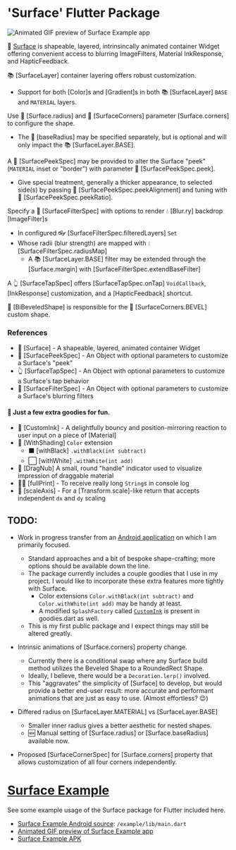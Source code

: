 # 'Surface' Flutter Package

![Animated GIF preview of Surface Example app](https://github.com/Zabadam/surface/blob/main/doc/Surface-Example.gif?raw=true)


🌟 [Surface](https://github.com/Zabadam/surface) is  shapeable, layered, intrinsincally animated container Widget
offering convenient access to blurring ImageFilters, Material InkResponse, and HapticFeedback.


📚 [SurfaceLayer] container layering offers robust customization.
- Support for both [Color]s and [Gradient]s in both 📚 [SurfaceLayer] `BASE` and `MATERIAL` layers.


Use 🔘 [Surface.radius] and 📐 [SurfaceCorners] parameter [Surface.corners] to configure the shape.
- The 🔘 [baseRadius] may be specified separately, but is optional and will only impact the 📚 [SurfaceLayer.BASE].


A 🔲 [SurfacePeekSpec] may be provided to alter the Surface "peek"
(`MATERIAL` inset or "border") with parameter 🔲 [SurfacePeekSpec.peek].
- Give special treatment, generally a thicker appearance, to selected
  side(s) by passing 🔲 [SurfacePeekSpec.peekAlignment]
  and tuning with 🔲 [SurfacePeekSpec.peekRatio].


Specify a 🔬 [SurfaceFilterSpec] with options to render 💧 [Blur.ry] backdrop [ImageFilter]s
- In configured 👓 [SurfaceFilterSpec.filteredLayers] `Set`
- Whose radii (blur strength) are mapped with 💧 [SurfaceFilterSpec.radiusMap]
  - A 📚 [SurfaceLayer.BASE] filter may be extended through the [Surface.margin] with [SurfaceFilterSpec.extendBaseFilter]


A 👆 [SurfaceTapSpec] offers [SurfaceTapSpec.onTap] `VoidCallback`,
[InkResponse] customization, and a [HapticFeedback] shortcut.


🔰 [BiBeveledShape] is responsible for the
📐 [SurfaceCorners.BEVEL] custom shape.


### References
- 🌟 [Surface] - A shapeable, layered, animated container Widget
- 🔲 [SurfacePeekSpec] - An Object with optional parameters to customize a Surface's "peek"
- 👆 [SurfaceTapSpec] - An Object with optional parameters to customize a Surface's tap behavior
- 🔬 [SurfaceFilterSpec] - An Object with optional parameters to customize a Surface's blurring filters
#### 🎊 Just a few extra goodies for fun.
- 🏓 [CustomInk] - A delightfully bouncy and position-mirroring reaction to user input on a piece of [Material]
- 🔦 [WithShading] `Color` extension
   - ⬛ [withBlack] `.withBlack(int subtract)`
   - ⬜ [withWhite] `.withWhite(int add)`
- 🤚 [DragNub] A small, round "handle" indicator used to visualize impression of draggable material
- 👨‍💻 [fullPrint] - To receive really long `String`s in console log
- 📏 [scaleAxis] - For a [Transform.scale]-like return that accepts independent `dx` and `dy` scaling


## TODO:

- Work in progress transfer from an
  [Android application](https://play.google.com/store/apps/details?id=com.zaba.bug_bash 'Bug Bash in the Play Store')
  on which I am primarily focused.
  - Standard approaches and a bit of bespoke shape-crafting; more options should be available down the line.
  - The package currently includes a couple goodies that I use in my project.
    I would like to incorporate these extra features more tightly with Surface.
    - Color extensions `Color.withBlack(int subtract)` and `Color.withWhite(int add)` may be handy at least.
    - A modified `SplashFactory` called [`CustomInk`](https://github.com/Zabadam/surface/tree/main/lib/src/custom_ink.dart)
      is present in goodies.dart as well.
  - This is my first public package and I expect things may still be altered greatly.

- Intrinsic animations of [Surface.corners] property change.
    - Currently there is a conditional swap where any Surface build method utilizes the Beveled Shape to a RoundedRect Shape.
    - Ideally, I believe, there would be a `Decoration.lerp()` involved.
    - This "aggravates" the simplicity of [Surface] to develop, but would provide a better end-user result:
      more accurate and performant animations that are just as easy to use. (Almost effortless? 😉)

- Differed radius on [SurfaceLayer.MATERIAL] vs [SurfaceLayer.BASE]
    - Smaller inner radius gives a better aesthetic for nested shapes.
    - 🆕 Manual setting of [Surface.radius] or [Surface.baseRadius] available now.

- Proposed [SurfaceCornerSpec] for [Surface.corners] property that allows customization
  of all four corners independently.


# [Surface Example](https://github.com/Zabadam/surface/tree/main/example)

See some example usage of the Surface package for Flutter included here.
- [Surface Example Android source](https://github.com/Zabadam/surface/tree/main/example/lib/main.dart): `/example/lib/main.dart`
- [Animated GIF preview of Surface Example app](https://github.com/Zabadam/surface/blob/main/doc/Surface-Example.gif?raw=true)
- [Surface Example APK](https://github.com/Zabadam/surface/tree/main/example/build/app/outputs/flutter-apk/app-release.apk)
